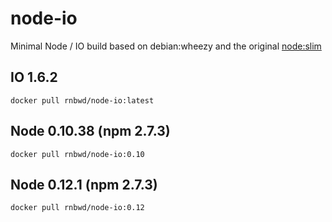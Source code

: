 # node-io
Minimal Node / IO build based on debian:wheezy and the original [node:slim](https://github.com/docker-library/node/blob/master/0.10/slim/Dockerfile)

## IO 1.6.2

`docker pull rnbwd/node-io:latest`

## Node 0.10.38 (npm 2.7.3)

`docker pull rnbwd/node-io:0.10`

## Node 0.12.1 (npm 2.7.3)

`docker pull rnbwd/node-io:0.12`
